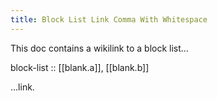 ```yaml
---
title: Block List Link Comma With Whitespace
---
```

This doc contains a wikilink to a block list...

block-list :: [[blank.a]],     [[blank.b]]

...link.
